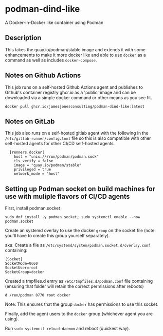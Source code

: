 # podman-dind-like

A Docker-in-Docker like container using Podman

## Description

This takes the quay.io/podman/stable image and extends it with some enhancements to make it more docker like
and able to use `docker` as a command as well as includes `docker-compose`.

## Notes on Github Actions

This job runs on a self-hosted Github Actions agent and publishes to Github's container registry ghcr.io as a 'public' image and can be downloaded
via a simple docker command or other means as you see fit.

```
docker pull ghcr.io/jamesjonesconsulting/podman-dind-like:latest
```

## Notes on GitLab

This job also runs on a self-hosted gitlab agent with the following in the `/etc/gitlab-runner/config.toml` file so this is also compatible with 
other self-hosted agents for other CI/CD self-hosted agents.

```
  [runners.docker]
    host = "unix:///run/podman/podman.sock"
    tls_verify = false
    image = "quay.io/podman/stable"
    privileged = true
    network_mode = "host"
```

## Setting up Podman socket on build machines for use with muliple flavors of CI/CD agents

First, install podman.socket

```
sudo dnf install -y podman.socket; sudo systemctl enable --now podman.socket
```

Create an systemd overlay to use the docker `group` on the socket file (note: you'll have to create this group yourself separately).


aka: Create a file as `/etc/systemd/system/podman.socket.d/overlay.conf` containing:

```
[Socket]
SocketMode=0660
SocketUser=root
SocketGroup=docker
```

Created a tmpfiles.d entry as `/etc/tmpfiles.d/podman.conf` file containing (ensuring that folder will retain the correct permissions after reboots)

```
d /run/podman 0770 root docker
```

Note: This ensures that the group `docker` has permissions to use this socket.

Finally, add the agent users to the `docker` group (whichever agent you are using).

Run `sudo systemctl reload-daemon` and reboot (quickest way).